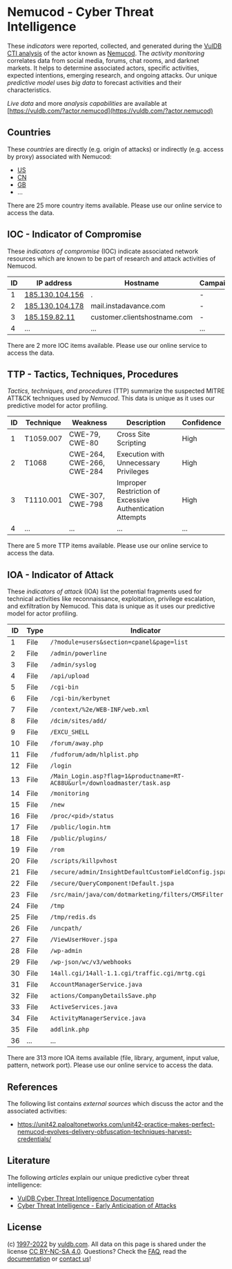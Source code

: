 # Nemucod - Cyber Threat Intelligence

These _indicators_ were reported, collected, and generated during the [VulDB CTI analysis](https://vuldb.com/?kb.cti) of the actor known as [Nemucod](https://vuldb.com/?actor.nemucod). The _activity monitoring_ correlates data from social media, forums, chat rooms, and darknet markets. It helps to determine associated actors, specific activities, expected intentions, emerging research, and ongoing attacks. Our unique _predictive model_ uses _big data_ to forecast activities and their characteristics.

_Live data_ and more _analysis capabilities_ are available at [https://vuldb.com/?actor.nemucod](https://vuldb.com/?actor.nemucod)

## Countries

These _countries_ are directly (e.g. origin of attacks) or indirectly (e.g. access by proxy) associated with Nemucod:

* [US](https://vuldb.com/?country.us)
* [CN](https://vuldb.com/?country.cn)
* [GB](https://vuldb.com/?country.gb)
* ...

There are 25 more country items available. Please use our online service to access the data.

## IOC - Indicator of Compromise

These _indicators of compromise_ (IOC) indicate associated network resources which are known to be part of research and attack activities of Nemucod.

ID | IP address | Hostname | Campaign | Confidence
-- | ---------- | -------- | -------- | ----------
1 | [185.130.104.156](https://vuldb.com/?ip.185.130.104.156) | . | - | High
2 | [185.130.104.178](https://vuldb.com/?ip.185.130.104.178) | mail.instadavance.com | - | High
3 | [185.159.82.11](https://vuldb.com/?ip.185.159.82.11) | customer.clientshostname.com | - | High
4 | ... | ... | ... | ...

There are 2 more IOC items available. Please use our online service to access the data.

## TTP - Tactics, Techniques, Procedures

_Tactics, techniques, and procedures_ (TTP) summarize the suspected MITRE ATT&CK techniques used by _Nemucod_. This data is unique as it uses our predictive model for actor profiling.

ID | Technique | Weakness | Description | Confidence
-- | --------- | -------- | ----------- | ----------
1 | T1059.007 | CWE-79, CWE-80 | Cross Site Scripting | High
2 | T1068 | CWE-264, CWE-266, CWE-284 | Execution with Unnecessary Privileges | High
3 | T1110.001 | CWE-307, CWE-798 | Improper Restriction of Excessive Authentication Attempts | High
4 | ... | ... | ... | ...

There are 5 more TTP items available. Please use our online service to access the data.

## IOA - Indicator of Attack

These _indicators of attack_ (IOA) list the potential fragments used for technical activities like reconnaissance, exploitation, privilege escalation, and exfiltration by Nemucod. This data is unique as it uses our predictive model for actor profiling.

ID | Type | Indicator | Confidence
-- | ---- | --------- | ----------
1 | File | `/?module=users&section=cpanel&page=list` | High
2 | File | `/admin/powerline` | High
3 | File | `/admin/syslog` | High
4 | File | `/api/upload` | Medium
5 | File | `/cgi-bin` | Medium
6 | File | `/cgi-bin/kerbynet` | High
7 | File | `/context/%2e/WEB-INF/web.xml` | High
8 | File | `/dcim/sites/add/` | High
9 | File | `/EXCU_SHELL` | Medium
10 | File | `/forum/away.php` | High
11 | File | `/fudforum/adm/hlplist.php` | High
12 | File | `/login` | Low
13 | File | `/Main_Login.asp?flag=1&productname=RT-AC88U&url=/downloadmaster/task.asp` | High
14 | File | `/monitoring` | Medium
15 | File | `/new` | Low
16 | File | `/proc/<pid>/status` | High
17 | File | `/public/login.htm` | High
18 | File | `/public/plugins/` | High
19 | File | `/rom` | Low
20 | File | `/scripts/killpvhost` | High
21 | File | `/secure/admin/InsightDefaultCustomFieldConfig.jspa` | High
22 | File | `/secure/QueryComponent!Default.jspa` | High
23 | File | `/src/main/java/com/dotmarketing/filters/CMSFilter.java` | High
24 | File | `/tmp` | Low
25 | File | `/tmp/redis.ds` | High
26 | File | `/uncpath/` | Medium
27 | File | `/ViewUserHover.jspa` | High
28 | File | `/wp-admin` | Medium
29 | File | `/wp-json/wc/v3/webhooks` | High
30 | File | `14all.cgi/14all-1.1.cgi/traffic.cgi/mrtg.cgi` | High
31 | File | `AccountManagerService.java` | High
32 | File | `actions/CompanyDetailsSave.php` | High
33 | File | `ActiveServices.java` | High
34 | File | `ActivityManagerService.java` | High
35 | File | `addlink.php` | Medium
36 | ... | ... | ...

There are 313 more IOA items available (file, library, argument, input value, pattern, network port). Please use our online service to access the data.

## References

The following list contains _external sources_ which discuss the actor and the associated activities:

* https://unit42.paloaltonetworks.com/unit42-practice-makes-perfect-nemucod-evolves-delivery-obfuscation-techniques-harvest-credentials/

## Literature

The following _articles_ explain our unique predictive cyber threat intelligence:

* [VulDB Cyber Threat Intelligence Documentation](https://vuldb.com/?kb.cti)
* [Cyber Threat Intelligence - Early Anticipation of Attacks](https://www.scip.ch/en/?labs.20201022)

## License

(c) [1997-2022](https://vuldb.com/?kb.changelog) by [vuldb.com](https://vuldb.com/?kb.about). All data on this page is shared under the license [CC BY-NC-SA 4.0](https://creativecommons.org/licenses/by-nc-sa/4.0/). Questions? Check the [FAQ](https://vuldb.com/?kb.faq), read the [documentation](https://vuldb.com/?kb) or [contact us](https://vuldb.com/?contact)!
